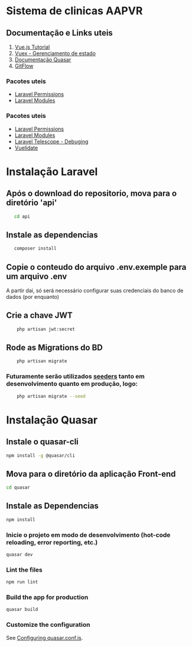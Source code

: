 # Sistema de clinicas AAPVR


## Documentação e Links uteis

1.  [Vue.js Tutorial](https://vuejs.org/v2/guide/)
2.  [Vuex - Gerenciamento de estado](https://vuex.vuejs.org)
3.  [Documentação Quasar](https://quasar.dev/introduction-to-quasar)
4.  [GitFlow](https://danielkummer.github.io/git-flow-cheatsheet/index.pt_BR.html) 

### Pacotes uteis

* [Laravel Permissions](https://github.com/spatie/laravel-permission)
* [Laravel Modules](https://github.com/nWidart/laravel-modules)            



### Pacotes uteis

* [Laravel Permissions](https://github.com/spatie/laravel-permission)
* [Laravel Modules](https://github.com/nWidart/laravel-modules)            
* [Laravel Telescope - Debuging](https://laravel.com/docs/5.8/telescope)
* [Vuelidate](https://github.com/vuelidate/vuelidate)

# Instalação Laravel

## Após o download do repositorio, mova para o diretório 'api'
```bash
   cd api 
```

## Instale as dependencias
```bash
   composer install 
```

##  Copie o conteudo do arquivo .env.exemple para um arquivo .env
A partir dai, só será necessário configurar suas credenciais do banco de dados (por enquanto)

##  Crie a chave JWT
```bash
    php artisan jwt:secret
```

## Rode as Migrations do BD
```bash
    php artisan migrate
```

### Futuramente serão utilizados [seeders](https://laravel.com/docs/master/seeding) tanto em desenvolvimento quanto em produção, logo:
```bash
    php artisan migrate --seed
```

# Instalação Quasar 

## Instale o quasar-cli
```bash
npm install -g @quasar/cli
```
## Mova para o diretório da aplicação Front-end
```bash
cd quasar
```

## Instale as Dependencias
```bash
npm install
```

### Inicie o projeto em modo de desenvolvimento (hot-code reloading, error reporting, etc.)
```bash
quasar dev
```

### Lint the files
```bash
npm run lint
```

### Build the app for production
```bash
quasar build
```

### Customize the configuration
See [Configuring quasar.conf.js](https://quasar.dev/quasar-cli/quasar-conf-js).
